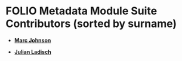 
FOLIO Metadata Module Suite Contributors (sorted by surname)
=============================================================

* **[Marc Johnson](https://github.com/marc-johnson)**

* **[Julian Ladisch](https://github.com/julianladisch)**

